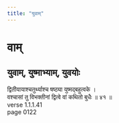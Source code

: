 ```yaml
---
title: "युवाम्"
---
```


# वाम्
## युवाम्, युष्माभ्याम्, युवयोः
द्वितीयायाश्चतुर्थ्याश्च षष्ठ्या युष्मद्बहुत्वके ।<BR>वश्चासां तु विभक्तीनां द्वित्वे वां कथितो बुधैः ॥ ४१ ॥<BR>verse 1.1.1.41<BR>page 0122

